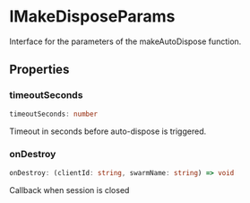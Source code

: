 # IMakeDisposeParams

Interface for the parameters of the makeAutoDispose function.

## Properties

### timeoutSeconds

```ts
timeoutSeconds: number
```

Timeout in seconds before auto-dispose is triggered.

### onDestroy

```ts
onDestroy: (clientId: string, swarmName: string) => void
```

Callback when session is closed
